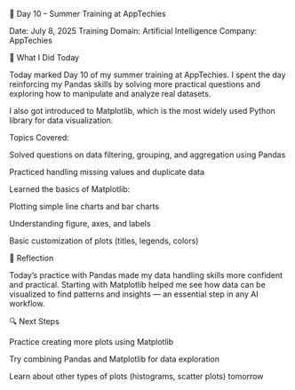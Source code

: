 📅 Day 10 – Summer Training at AppTechies

Date: July 8, 2025
Training Domain: Artificial Intelligence
Company: AppTechies

🧠 What I Did Today

Today marked Day 10 of my summer training at AppTechies. I spent the day reinforcing my Pandas skills by solving more practical questions and exploring how to manipulate and analyze real datasets.

I also got introduced to Matplotlib, which is the most widely used Python library for data visualization.

Topics Covered:

Solved questions on data filtering, grouping, and aggregation using Pandas

Practiced handling missing values and duplicate data

Learned the basics of Matplotlib:

Plotting simple line charts and bar charts

Understanding figure, axes, and labels

Basic customization of plots (titles, legends, colors)



📝 Reflection

Today’s practice with Pandas made my data handling skills more confident and practical. Starting with Matplotlib helped me see how data can be visualized to find patterns and insights — an essential step in any AI workflow.

🔍 Next Steps

Practice creating more plots using Matplotlib

Try combining Pandas and Matplotlib for data exploration

Learn about other types of plots (histograms, scatter plots) tomorrow
